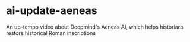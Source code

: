 # ai-update-aeneas
An up-tempo video about Deepmind's Aeneas AI, which helps historians restore historical Roman inscriptions
